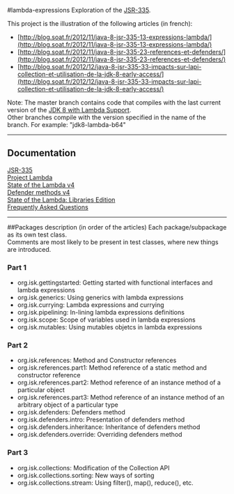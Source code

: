 #lambda-expressions 
Exploration of the [JSR-335](http://jcp.org/aboutJava/communityprocess/edr/jsr335/index2.html "See JSR-335").

This project is the illustration of the following articles (in french):

+ [http://blog.soat.fr/2012/11/java-8-jsr-335-13-expressions-lambda/](http://blog.soat.fr/2012/11/java-8-jsr-335-13-expressions-lambda/)
+ [http://blog.soat.fr/2012/11/java-8-jsr-335-23-references-et-defenders/](http://blog.soat.fr/2012/11/java-8-jsr-335-23-references-et-defenders/)
+ [http://blog.soat.fr/2012/12/java-8-jsr-335-33-impacts-sur-lapi-collection-et-utilisation-de-la-jdk-8-early-access/](http://blog.soat.fr/2012/12/java-8-jsr-335-33-impacts-sur-lapi-collection-et-utilisation-de-la-jdk-8-early-access/)

Note: The master branch contains code that compiles with the last current version of the [JDK 8 with Lambda Support](http://jdk8.java.net/lambda).  
Other branches compile with the version specified in the name of the branch. For example: "jdk8-lambda-b64"
***
## Documentation
[JSR-335](http://jcp.org/aboutJava/communityprocess/edr/jsr335/index2.html "See JSR-335")  
[Project Lambda](http://openjdk.java.net/projects/lambda/)  
[State of the Lambda v4](http://cr.openjdk.java.net/~briangoetz/lambda/lambda-state-4.html)  
[Defender methods v4](http://cr.openjdk.java.net/~briangoetz/lambda/Defender%20Methods%20v4.pdf)  
[State of the Lambda: Libraries Edition](http://cr.openjdk.java.net/~briangoetz/lambda/sotc3.html)  
[Frequently Asked Questions](http://www.lambdafaq.org/)  
***


##Packages description (in order of the articles)
Each package/subpackage as its own test class.  
Comments are most likely to be present in test classes, where new things are introduced.

### Part 1
- org.isk.gettingstarted: Getting started with functional interfaces and lambda expressions
- org.isk.generics: Using generics with lambda expressions
- org.isk.currying: Lambda expressions and currying
- org.isk.pipelining: In-lining lambda expressions definitions
- org.isk.scope: Scope of variables used in lambda expressions
- org.isk.mutables: Using mutables objetcs in lambda expressions

### Part 2
- org.isk.references: Method and Constructor references
- org.isk.references.part1: Method reference of a static method and constructor reference
- org.isk.references.part2: Method reference of an instance method of a particular object
- org.isk.references.part3: Method reference of an instance method of an arbitrary object of a particular type
- org.isk.defenders: Defenders method
- org.isk.defenders.intro: Presentation of defenders method
- org.isk.defenders.inheritance: Inheritance of defenders method
- org.isk.defenders.override: Overriding defenders method

### Part 3
- org.isk.collections: Modification of the Collection API
- org.isk.collections.sorting: New ways of sorting
- org.isk.collections.stream: Using filter(), map(), reduce(), etc.